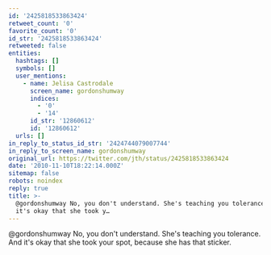 ```yaml
---
id: '2425818533863424'
retweet_count: '0'
favorite_count: '0'
id_str: '2425818533863424'
retweeted: false
entities:
  hashtags: []
  symbols: []
  user_mentions:
    - name: Jelisa Castrodale
      screen_name: gordonshumway
      indices:
        - '0'
        - '14'
      id_str: '12860612'
      id: '12860612'
  urls: []
in_reply_to_status_id_str: '2424744079007744'
in_reply_to_screen_name: gordonshumway
original_url: https://twitter.com/jth/status/2425818533863424
date: '2010-11-10T18:22:14.000Z'
sitemap: false
robots: noindex
reply: true
title: >-
  @gordonshumway No, you don't understand. She's teaching you tolerance. And
  it's okay that she took y…
---
```


@gordonshumway No, you don't understand. She's teaching you tolerance. And it's okay that she took your spot, because she has that sticker.
